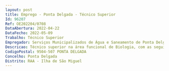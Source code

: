 ```yaml
--- 
layout: post
title: Emprego - Ponta Delgada - Técnico Superior
Id: 96207
Ref: OE202204/0708
DataAbertura: 2022-04-22
DataFecho: 2022-05-09
Trabalho: Técnico Superior
Empregador: Serviços Municipalizados de Água e Saneamento de Ponta Delgada
Descricao: Técnico superior na área funcional de Biologia, com as seguintes funções específicas  •	Funções de natureza operativa e de aplicação de métodos e processos, com base em diretivas bem definidas e instruções gerais, inerentes ao funcionamento das Estações de Tratamento de Águas Residuais sob a gestão dos SMAS de Ponta Delgada •	Gestão e tratamento da informação da qualidade das águas residuais produzidas e tratadas nas estações de tratamento existentes  •	Elaboração das tarefas necessárias à renovação das licenças de exploração dos recursos hídricos e das licenças de descarga de águas residuais •	Funções consultivas de natureza técnica e ou científica que fundamentam e preparam a decisão superior, nomeadamente, através da emissão de pareceres técnicos ou de relatórios científicos •	Execução de outras atividades de apoio geral ou especializado nas áreas de atuação comuns dos serviços •	Implementação e execução de métodos e técnicas de pesquisa na área da biologia.
CodigoPostal: 9504-507 PONTA DELGADA
Concelho: Ponta Delgada
Distrito: RAA - Ilha de São Miguel
--- 
```

